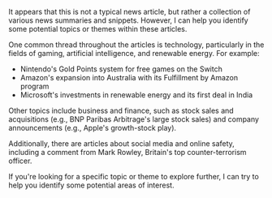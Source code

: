 It appears that this is not a typical news article, but rather a collection of various news summaries and snippets. However, I can help you identify some potential topics or themes within these articles.

One common thread throughout the articles is technology, particularly in the fields of gaming, artificial intelligence, and renewable energy. For example:

* Nintendo's Gold Points system for free games on the Switch
* Amazon's expansion into Australia with its Fulfillment by Amazon program
* Microsoft's investments in renewable energy and its first deal in India

Other topics include business and finance, such as stock sales and acquisitions (e.g., BNP Paribas Arbitrage's large stock sales) and company announcements (e.g., Apple's growth-stock play).

Additionally, there are articles about social media and online safety, including a comment from Mark Rowley, Britain's top counter-terrorism officer.

If you're looking for a specific topic or theme to explore further, I can try to help you identify some potential areas of interest.